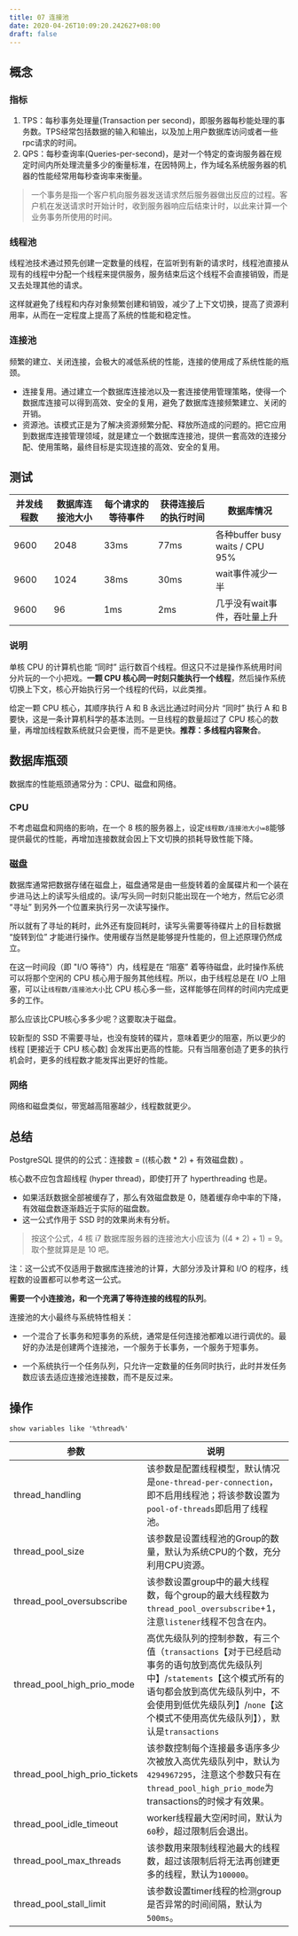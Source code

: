 ```yaml
---
title: 07 连接池
date: 2020-04-26T10:09:20.242627+08:00
draft: false
---
```


## 概念

### 指标

1. TPS：每秒事务处理量(Transaction per second)，即服务器每秒能处理的事务数。TPS经常包括数据的输入和输出，以及加上用户数据库访问或者一些rpc请求的时间。
2. QPS：每秒查询率(Queries-per-second)，是对一个特定的查询服务器在规定时间内所处理流量多少的衡量标准，在因特网上，作为域名系统服务器的机器的性能经常用每秒查询率来衡量。

> 一个事务是指一个客户机向服务器发送请求然后服务器做出反应的过程。客户机在发送请求时开始计时，收到服务器响应后结束计时，以此来计算一个业务事务所使用的时间。

### 线程池

线程池技术通过预先创建一定数量的线程，在监听到有新的请求时，线程池直接从现有的线程中分配一个线程来提供服务，服务结束后这个线程不会直接销毁，而是又去处理其他的请求。

这样就避免了线程和内存对象频繁创建和销毁，减少了上下文切换，提高了资源利用率，从而在一定程度上提高了系统的性能和稳定性。

### 连接池

频繁的建立、关闭连接，会极大的减低系统的性能，连接的使用成了系统性能的瓶颈。

- 连接复用。通过建立一个数据库连接池以及一套连接使用管理策略，使得一个数据库连接可以得到高效、安全的复用，避免了数据库连接频繁建立、关闭的开销。
- 资源池。该模式正是为了解决资源频繁分配、释放所造成的问题的。把它应用到数据库连接管理领域，就是建立一个数据库连接池，提供一套高效的连接分配、使用策略，最终目标是实现连接的高效、安全的复用。

## 测试

|并发线程数|数据库连接池大小|每个请求的等待事件|获得连接后的执行时间|数据库情况|
|---|---|---|---|---|
|9600|2048|33ms|77ms|各种buffer busy waits / CPU 95%|
|9600|1024|38ms|30ms|wait事件减少一半|
|9600|96|1ms|2ms|几乎没有wait事件，吞吐量上升|

### 说明

单核 CPU 的计算机也能 “同时” 运行数百个线程。但这只不过是操作系统用时间分片玩的一个小把戏。**一颗 CPU 核心同一时刻只能执行一个线程**，然后操作系统切换上下文，核心开始执行另一个线程的代码，以此类推。

给定一颗 CPU 核心，其顺序执行 A 和 B 永远比通过时间分片 “同时” 执行 A 和 B 要快，这是一条计算机科学的基本法则。一旦线程的数量超过了 CPU 核心的数量，再增加线程数系统就只会更慢，而不是更快。**推荐：多线程内容聚合**。

## 数据库瓶颈

数据库的性能瓶颈通常分为：CPU、磁盘和网络。

### CPU

不考虑磁盘和网络的影响，在一个 8 核的服务器上，设定`线程数/连接池大小=8`能够提供最优的性能，再增加连接数就会因上下文切换的损耗导致性能下降。

### 磁盘

数据库通常把数据存储在磁盘上，磁盘通常是由一些旋转着的金属碟片和一个装在步进马达上的读写头组成的。读/写头同一时刻只能出现在一个地方，然后它必须 “寻址” 到另外一个位置来执行另一次读写操作。

所以就有了寻址的耗时，此外还有旋回耗时，读写头需要等待碟片上的目标数据 “旋转到位” 才能进行操作。使用缓存当然是能够提升性能的，但上述原理仍然成立。

在这一时间段（即 "I/O 等待"）内，线程是在 “阻塞” 着等待磁盘，此时操作系统可以将那个空闲的 CPU 核心用于服务其他线程。所以，由于线程总是在 I/O 上阻塞，可以让`线程数/连接池大小`比 CPU 核心多一些，这样能够在同样的时间内完成更多的工作。

那么应该比CPU核心多多少呢？这要取决于磁盘。

较新型的 SSD 不需要寻址，也没有旋转的碟片，意味着更少的阻塞，所以更少的线程 [更接近于 CPU 核心数] 会发挥出更高的性能。只有当阻塞创造了更多的执行机会时，更多的线程数才能发挥出更好的性能。

### 网络

网络和磁盘类似，带宽越高阻塞越少，线程数就更少。

## 总结

PostgreSQL 提供的的公式：连接数 = ((核心数 * 2) + 有效磁盘数) 。

核心数不应包含超线程 (hyper thread)，即使打开了 hyperthreading 也是。

- 如果活跃数据全部被缓存了，那么有效磁盘数是 0，随着缓存命中率的下降，有效磁盘数逐渐趋近于实际的磁盘数。
- 这一公式作用于 SSD 时的效果尚未有分析。

> 按这个公式，4 核 i7 数据库服务器的连接池大小应该为 ((4 * 2) + 1) = 9。取个整就算是是 10 吧。

注：这一公式不仅适用于数据库连接池的计算，大部分涉及计算和 I/O 的程序，线程数的设置都可以参考这一公式。

**需要一个小连接池，和一个充满了等待连接的线程的队列**。

连接池的大小最终与系统特性相关：

- 一个混合了长事务和短事务的系统，通常是任何连接池都难以进行调优的。最好的办法是创建两个连接池，一个服务于长事务，一个服务于短事务。

- 一个系统执行一个任务队列，只允许一定数量的任务同时执行，此时并发任务数应该去适应连接池连接数，而不是反过来。

## 操作

```mysql
show variables like '%thread%'
```

|参数|说明|
|---|---|
|thread_handling|该参数是配置线程模型，默认情况是`one-thread-per-connection`，即不启用线程池；将该参数设置为`pool-of-threads`即启用了线程池。|
|thread_pool_size|该参数是设置线程池的Group的数量，默认为系统CPU的个数，充分利用CPU资源。|
|thread_pool_oversubscribe|该参数设置group中的最大线程数，每个group的最大线程数为`thread_pool_oversubscribe`+1，注意`listener`线程不包含在内。|
|thread_pool_high_prio_mode|高优先级队列的控制参数，有三个值（`transactions`【对于已经启动事务的语句放到高优先级队列中】/`statements`【这个模式所有的语句都会放到高优先级队列中，不会使用到低优先级队列】/`none`【这个模式不使用高优先级队列】），默认是`transactions`|
|thread_pool_high_prio_tickets|该参数控制每个连接最多语序多少次被放入高优先级队列中，默认为`4294967295`，注意这个参数只有在`thread_pool_high_prio_mode`为transactions的时候才有效果。|
|thread_pool_idle_timeout|worker线程最大空闲时间，默认为`60`秒，超过限制后会退出。|
|thread_pool_max_threads|该参数用来限制线程池最大的线程数，超过该限制后将无法再创建更多的线程，默认为`100000`。|
|thread_pool_stall_limit|该参数设置timer线程的检测group是否异常的时间间隔，默认为`500ms`。|

